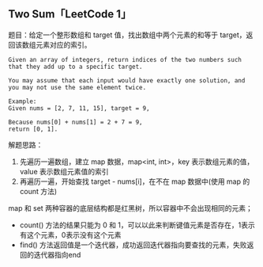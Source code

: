 ## Two Sum「LeetCode 1」

题目：给定一个整形数组和 target 值，找出数组中两个元素的和等于 target，返回该数组元素对应的索引。

```
Given an array of integers, return indices of the two numbers such that they add up to a specific target.

You may assume that each input would have exactly one solution, and you may not use the same element twice.

Example:
Given nums = [2, 7, 11, 15], target = 9,

Because nums[0] + nums[1] = 2 + 7 = 9,
return [0, 1].
```

解题思路：

1. 先遍历一遍数组，建立 map 数据，map<int, int>，key 表示数组元素的值，value 表示数组元素值的索引
2. 再遍历一遍，开始查找 target - nums[i]，在不在 map 数据中(使用 map 的 count 方法)


map 和 set 两种容器的底层结构都是红黑树，所以容器中不会出现相同的元素；
* count() 方法的结果只能为 0 和 1，可以以此来判断键值元素是否存在，1表示有这个元素，0表示没有这个元素
* find() 方法返回值是一个迭代器，成功返回迭代器指向要查找的元素，失败返回的迭代器指向end
